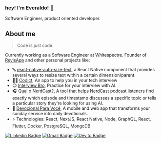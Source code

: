 

### hey! I'm Everaldo! 👋

Software Engineer, product oriented developer.

## About me

> Code is just code.

Currently working as a Software Engineer at Whitespectre. Founder of [RevisApp](https://revisapp.com) and other personal projects like:
- 🔤 [react-native-auto-size-text](https://github.com/juniorklawa/react-native-auto-size-text), a React Native component that provides several ways to resize text within a certain dimension/parent.
- 👨‍💻 [Codict](https://play.google.com/store/apps/details?id=com.codict), An app to help you in your tech interview
- 😉 [Interview Bro](https://interviewbro.io), Practice for your interview with AI.
- 🎧 [Qual o NerdCast?](https://qualonerdcast.com), A tool that helps NerdCast podcast listeners find exactly which episode and timestamp discusses a specific topic or tells a particular story they're looking for using AI.
- 📖 [Devocional Para Você](https://devocionalparavoce.com), A mobile and web app that transforms your sunday service into daily devotionals.
-  ⚡ Technologies: React, NextJS, React Native, Node, GraphQL, React, Flutter, Docker, PostgreSQL, MongoDB


[![Linkedin Badge](https://img.shields.io/badge/LinkedIn-0077B5?style=for-the-badge&logo=linkedin&logoColor=white)](https://www.linkedin.com/in/everaldojuniorklawa/)
[![Gmail Badge](https://img.shields.io/badge/Gmail-D14836?style=for-the-badge&logo=gmail&logoColor=white)](mailto:juniorklawa10@gmail.com)
[![Dev.to Badge](https://img.shields.io/badge/dev.to-0A0A0A?style=for-the-badge&logo=dev.to&logoColor=white)](https://dev.to/juniorklawa)
 


	
